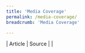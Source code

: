 ```yaml
---
title: 'Media Coverage'
permalink: /media-coverage/
breadcrumb: 'Media Coverage'

---
```


| Article | Source |
| 